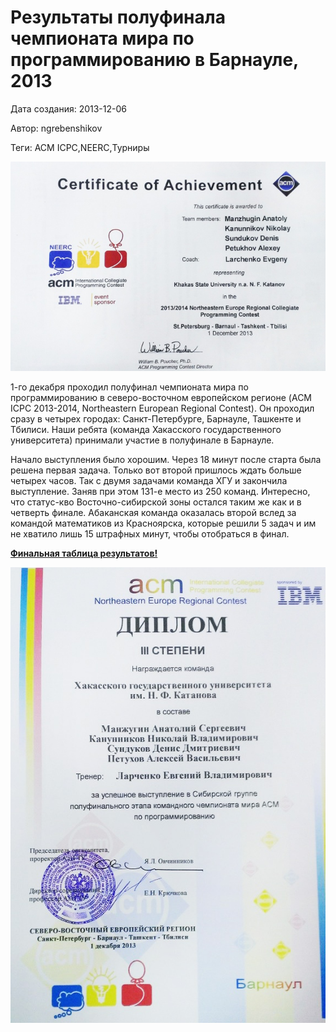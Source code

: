 # Результаты полуфинала чемпионата мира по программированию в Барнауле, 2013

Дата создания: 2013-12-06

Автор: ngrebenshikov

Теги: ACM ICPC,NEERC,Турниры

 ![](../images/2588b2.jpg)  
  
1-го декабря проходил полуфинал чемпионата мира по программированию в северо-восточном европейском регионе (ACM ICPC 2013-2014, Northeastern European Regional Contest). Он проходил сразу в четырех городах: Санкт-Петербурге, Барнауле, Ташкенте и Тбилиси. Наши ребята (команда Хакасского государственного университета) принимали участие в полуфинале в Барнауле.  
  
Начало выступления было хорошим. Через 18 минут после старта была решена первая задача. Только вот второй пришлось ждать больше четырех часов. Так с двумя задачами команда ХГУ и закончила выступление. Заняв при этом 131-е место из 250 команд. Интересно, что статус-кво Восточно-сибирской зоны остался таким же как и в четверть финале. Абаканская команда оказалась второй вслед за командой математиков из Красноярска, которые решили 5 задач и им не хватило лишь 15 штрафных минут, чтобы отобраться в финал.  
  
**[Финальная таблица результатов!](http://neerc.ifmo.ru/information/standings.html)**  
  
 ![](../images/f54554.jpg)